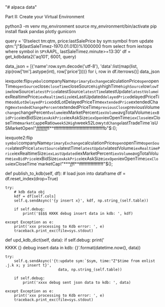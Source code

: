"# alpaca data" 

Part II: Create your Virtual Environment

python3 -m venv my_environment
source my_environment/bin/activate
pip install flask pandas plotly gunicorn


query = '0!select tm:qtm, price:lastSalePrice by sym:symbol from update qtm:"j"$(lastSaleTimez-1970.01.01D)%1000000 from select from iextops where symbol in `SPY`AAPL, lastSaleTimez.minute>=13:30'
df = get_kdbdata2('aq101', 6001, query)

data_json = [{'name':row.sym.decode('utf-8'), 'data':list(map(list, zip(row['tm'].astype(int), row['price'])))} for i, row in df.iterrows()]
data_json


iexquote:flip`symbol`companyName`primaryExchange`calculationPrice`open`openTime`openSource`close`closeTime`closeSource`high`highTime`highSource`low`lowTime`lowSource`latestPrice`latestSource`latestTime`latestUpdate`latestVolume`iexRealtimePrice`iexRealtimeSize`iexLastUpdated`delayedPrice`delayedPriceTime`oddLotDelayedPrice`oddLotDelayedPriceTime`extendedPrice`extendedChange`extendedChangePercent`extendedPriceTime`previousClose`previousVolume`change`changePercent`volume`iexMarketPercent`iexVolume`avgTotalVolume`iexBidPrice`iexBidSize`iexAskPrice`iexAskSize`iexOpen`iexOpenTime`iexClose`iexCloseTime`marketCap`peRatio`week52High`week52Low`ytdChange`lastTradeTime`isUSMarketOpen!"****ff*ff*ff*ff*f**fffffffffffffffffffffffffffffffffffb"$\:();

iexquote2:flip `symbol`companyName`primaryExchange`calculationPrice`open`openTime`openSource`latestPrice`latestSource`latestTime`latestUpdate`latestVolume`iexRealtimePrice`iexRealtimeSize`iexLastUpdated`iexMarketPercent`iexVolume`avgTotalVolume`iexBidPrice`iexBidSize`iexAskPrice`iexAskSize`iexOpen`iexOpenTime`iexClose`iexCloseTime`marketCap!"****ff*f**fffffffffffffffff"$\();


def publish_to_kdb(self, df):
    # load json into dataframe
    df = df.reset_index(drop=True)

    try:
        # kdb data obj
        kdf = df[self.cols]
        self.q.sendAsync('{y insert x}', kdf, np.string_(self.table))

        if self.debug:
            print('$$$$ KKKK debug insert data in kdb: ', kdf)

    except Exception as e:
        print('xxx processing to Kdb error: ', e)
        traceback.print_exc(file=sys.stdout)


def upd_kdb_dict(self, data):
    if self.debug:
        print('$$$$ KKKK {} debug insert data in kdb: {}'.format(datetime.now(), data))

    try:
        self.q.sendAsync('{t:update sym:`$sym, time:"Z"$time from enlist .j.k x; y insert t}',
                            data, np.string_(self.table))

        if self.debug:
            print('xxxx debug sent json data to kdb: ', data)

    except Exception as e:
        print('xxx processing to Kdb error: ', e)
        traceback.print_exc(file=sys.stdout)
